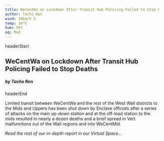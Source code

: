 ```yaml
---
title: WeCentWa on Lockdown After Transit Hub Policing Failed to Stop Deaths
author: Tachs Ren
wind: 10km/h S
temp: 34°C
hum: 94%
aq: Red
---
```


headerStart
  
## WeCentWa on Lockdown After Transit Hub Policing Failed to Stop Deaths

##### by Tachs Ren

headerEnd

Limited transit between WeCentWa and the rest of the West Wall districts to the Mids and Uppers has been shut down by Enclave officials after a series of attacks on the main up-down station and at the off-load station to the mids resulted in nearly a dozen deaths and a brief spread in Vert malfunctions out of the Wall regions and into WeCentMid. 



*Read the rest of our in-depth report in our Virtual Space...*